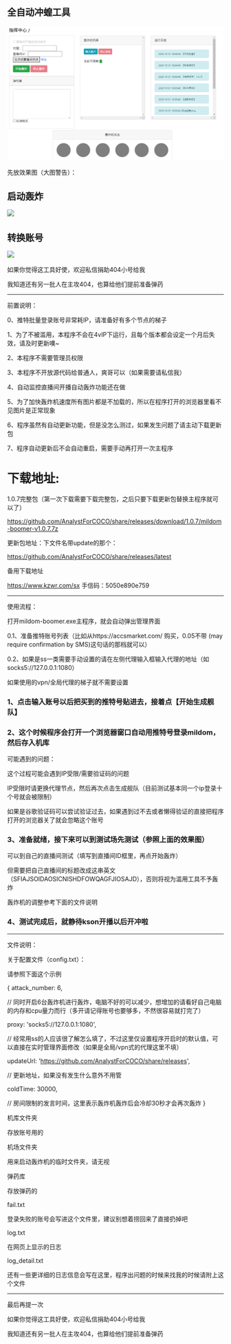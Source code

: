 ## 全自动冲蝗工具
![](./main.png)






先放效果图（大图警告）：

## 启动轰炸

![](./auto01.gif)


## 转换账号

![](./auto02.gif)


如果你觉得这工具好使，欢迎私信捐助404小号给我

我知道还有另一批人在主攻404，也算给他们提前准备弹药

---
前置说明：

0、推特批量登录账号非常耗IP，请准备好有多个节点的梯子

1、为了不被滥用，本程序不会在4vIP下运行，且每个版本都会设定一个月后失效，请及时更新噢~

2、本程序不需要管理员权限

3、本程序不开放源代码给普通人，爽哥可以（如果需要请私信我）

4、自动监控直播间开播自动轰炸功能还在做

5、为了加快轰炸机速度所有图片都是不加载的，所以在程序打开的浏览器里看不见图片是正常现象

6、程序虽然有自动更新功能，但是没怎么测过，如果发生问题了请主动下载更新包

7、程序自动更新后不会自动重启，需要手动再打开一次主程序

# 下载地址:
1.0.7完整包（第一次下载需要下载完整包，之后只要下载更新包替换主程序就可以了）

https://github.com/AnalystForCOCO/share/releases/download/1.0.7/mildom-boomer-v1.0.7.7z

更新包地址：下文件名带update的那个：

https://github.com/AnalystForCOCO/share/releases/latest

备用下载地址

https://www.kzwr.com/sx 手信码：5050e890e759

---
使用流程：

打开mildom-boomer.exe主程序，就会自动弹出管理界面

0.1、准备推特账号列表（比如从https://accsmarket.com/ 购买，0.05不带 (may require confirmation by SMS)这句话的那档就可以）

0.2、如果是ss一类需要手动设置的请在左侧代理输入框输入代理的地址（如socks5://127.0.0.1:1080）

如果使用的vpn/全局代理的梯子就不需要设置

### 1、点击输入账号以后把买到的推特号贴进去，接着点【开始生成舰队】

### 2、这个时候程序会打开一个浏览器窗口自动用推特号登录mildom，然后存入机库
可能遇到的问题：

这个过程可能会遇到IP受限/需要验证码的问题

IP受限时请更换代理节点，然后再次点击生成舰队（目前测试基本同一个ip登录十个号就会被限制）

如果是谷歌验证码可以尝试验证过去，如果遇到过不去或者懒得验证的直接把程序打开的浏览器关了就会忽略这个账号


### 3、准备就绪，接下来可以到测试场先测试（参照上面的效果图）
可以到自己的直播间测试（填写到直播间ID框里，再点开始轰炸）

但需要把自己直播间的标题改成这串英文（SFIAJSOIDAOSICNISHDFOWQAGFJIOSAJD），否则将视为滥用工具不予轰炸

轰炸机的调整参考下面的文件说明

### 4、测试完成后，就静待kson开播以后开冲啦

---
文件说明：

关于配置文件（config.txt）：

请参照下面这个示例

{
  attack_number: 6,
  
  // 同时开启6台轰炸机进行轰炸，电脑不好的可以减少，想增加的请看好自己电脑的内存和cpu量力而行（多开请记得账号也要够多，不然很容易就打完了）


  proxy: 'socks5://127.0.0.1:1080',
  
  // 经常用ss的人应该很了解怎么填了，不过这里仅设置程序开启时的默认值，可以直接在实时管理界面修改（如果是全局/vpn式的代理这里不填）


  updateUrl: 'https://github.com/AnalystForCOCO/share/releases',
  
  // 更新地址，如果没有发生什么意外不用管


  coldTime: 30000,
  
  // 房间限制的发言时间，这里表示轰炸机轰炸后会冷却30秒才会再次轰炸
}

机库文件夹

存放账号用的

机场文件夹

用来启动轰炸机的临时文件夹，请无视

弹药库

存放弹药的

fail.txt

登录失败的账号会写进这个文件里，建议别想着捞回来了直接扔掉吧

log.txt

在网页上显示的日志

log_detail.txt

还有一些更详细的日志信息会写在这里，程序出问题的时候来找我的时候请附上这个文件

---
最后再提一次

如果你觉得这工具好使，欢迎私信捐助404小号给我

我知道还有另一批人在主攻404，也算给他们提前准备弹药
